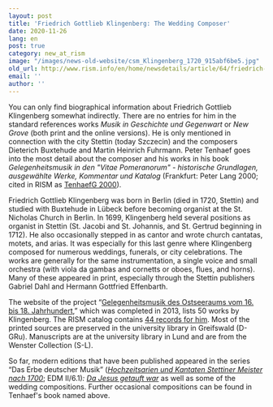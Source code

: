 ```yaml
---
layout: post
title: 'Friedrich Gottlieb Klingenberg: The Wedding Composer'
date: 2020-11-26
lang: en
post: true
category: new_at_rism
image: "/images/news-old-website/csm_Klingenberg_1720_915abf6be5.jpg"
old_url: http://www.rism.info/en/home/newsdetails/article/64/friedrich-gottlieb-klingenberg-the-wedding-composer.html
email: ''
author: ''
---
```


You can only find biographical information about Friedrich Gottlieb Klingenberg somewhat indirectly. There are no entries for him in the standard references works _Musik in Geschichte und Gegenwart_ or _New Grove_ (both print and the online versions). He is only mentioned in connection with the city Stettin (today Szczecin) and the composers Dieterich Buxtehude and Martin Heinrich Fuhrmann. Peter Tenhaef goes into the most detail about the composer and his works in his book _Gelegenheitsmusik in den "Vitae Pomeranorum" - historische Grundlagen, ausgewählte Werke, Kommentar und Katalog_ (Frankfurt: Peter Lang 2000; cited in RISM as [TenhaefG 2000](https://opac.rism.info/search?id=lit41000680&View=rism)).  
  
Friedrich Gottlieb Klingenberg was born in Berlin (died in 1720, Stettin) and studied with Buxtehude in Lübeck before becoming organist at the St. Nicholas Church in Berlin. In 1699, Klingenberg held several positions as organist in Stettin (St. Jacobi and St. Johannis, and St. Gertrud beginning in 1712). He also occasionally stepped in as cantor and wrote church cantatas, motets, and arias. It was especially for this last genre where Klingenberg composed for numerous weddings, funerals, or city celebrations. The works are generally for the same instrumentation, a single voice and small orchestra (with viola da gambas and cornetts or oboes, flues, and horns). Many of these appeared in print, especially through the Stettin publishers Gabriel Dahl and Hermann Gottfried Effenbarth.   
  
The website of the project “[Gelegenheitsmusik des Ostseeraums vom 16. bis 18. Jahrhundert](https://www.gelegenheitsmusik-ostseeraum.de/Kasual_display_Ebene_II.php?Pid=34),” which was completed in 2013, lists 50 works by Klingenberg. The RISM catalog contains [44 records for him](https://opac.rism.info/search?View=rism&author=Klingenberg+Gottlieb). Most of the printed sources are preserved in the university library in Greifswald (D-GRu). Manuscripts are at the university library in Lund and are from the Wenster Collection (S-L).   
  
So far, modern editions that have been published appeared in the series “Das Erbe deutscher Musik” ([_Hochzeitsarien und Kantaten Stettiner Meister nach 1700_](https://opac.rism.info/search?id=lit930&View=rism); EDM II/6.1)_:_ [_Da Jesus getauft war_](https://opac.rism.info/search?id=190002863&View=rism) as well as some of the wedding compositions. Further occasional compositions can be found in Tenhaef's book named above.

&nbsp;


